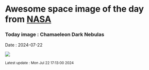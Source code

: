 
# Awesome space image of the day from [NASA](https://api.nasa.gov/)

### Today image : Chamaeleon Dark Nebulas
Date : 2024-07-22

![](https://apod.nasa.gov/apod/image/2407/VeeChamaeleon_Lee_960.jpg)

<small>Latest update : Mon Jul 22 17:13:00 2024</small>
        